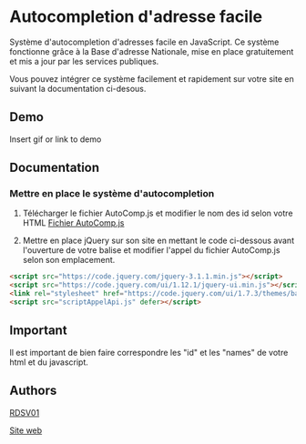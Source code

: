 
# Autocompletion d'adresse facile

Système d'autocompletion d'adresses facile en JavaScript. Ce système fonctionne grâce à la Base d'adresse Nationale, mise en place gratuitement et mis a jour par les services publiques.

Vous pouvez intégrer ce système facilement et rapidement sur votre site en suivant la documentation ci-desous.


## Demo

Insert gif or link to demo


## Documentation

### Mettre en place le système d'autocompletion

 1. Télécharger le fichier AutoComp.js et modifier le nom des id selon votre HTML
[Fichier AutoComp.js](https://linktodocumentation)

2. Mettre en place jQuery sur son site en mettant le code ci-dessous avant l'ouverture de votre balise <body> et modifier l'appel du fichier AutoComp.js selon son emplacement.

```html
<script src="https://code.jquery.com/jquery-3.1.1.min.js"></script>
<script src="https://code.jquery.com/ui/1.12.1/jquery-ui.min.js"></script>
<link rel="stylesheet" href="https://code.jquery.com/ui/1.7.3/themes/base/jquery-ui.css">
<script src="scriptAppelApi.js" defer></script>
```


## Important

Il est important de bien faire correspondre les "id" et les "names" de votre html et du javascript.


## Authors

[RDSV01](https://www.github.com/RDSV01)

[Site web](https://raphds.fr)

